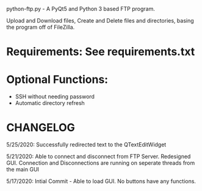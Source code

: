 python-ftp.py - A PyQt5 and Python 3 based FTP program.

Upload and Download files, Create and Delete files and directories, basing the program off of FileZilla.

# Requirements: See requirements.txt

# Optional Functions:
- SSH without needing password
- Automatic directory refresh

# CHANGELOG #
5/25/2020: Successfully redirected text to the QTextEditWidget

5/21/2020: Able to connect and disconnect from FTP Server. Redesigned GUI. Connection and Disconnections are running on seperate
threads from the main GUI

5/17/2020: Intial Commit - Able to load GUI. No buttons have any functions.
